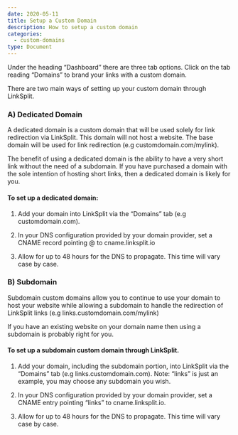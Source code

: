```yaml
---
date: 2020-05-11
title: Setup a Custom Domain
description: How to setup a custom domain
categories:
  - custom-domains
type: Document
---
```


Under the heading “Dashboard” there are three tab options. Click on the tab reading “Domains” to brand your links with a custom domain.

There are two main ways of setting up your custom domain through LinkSplit.  

### A) Dedicated Domain

A dedicated domain is a custom domain that will be used solely for link redirection via LinkSplit. This domain will not host a website. The base domain will be used for link redirection (e.g customdomain.com/mylink). 

The benefit of using a dedicated domain is the ability to have a very short link without the need of a subdomain. If you have purchased a domain with the sole intention of hosting short links, then a dedicated domain is likely for you.

#### To set up a dedicated domain:

 1) Add your domain into LinkSplit via the “Domains” tab (e.g customdomain.com).

 2) In your DNS configuration provided by your domain provider, set a CNAME record pointing @ to cname.linksplit.io

 3) Allow for up to 48 hours for the DNS to propagate. This time will vary case by case.


### B) Subdomain

Subdomain custom domains allow you to continue to use your domain to host your website while allowing a subdomain to handle the redirection of LinkSplit links (e.g links.customdomain.com/mylink)

If you have an existing website on your domain name then using a subdomain is probably right for you. 

#### To set up a subdomain custom domain through LinkSplit.

1) Add your domain, including the subdomain portion, into LinkSplit via the “Domains” tab (e.g links.customdomain.com).  Note: “links” is just an example, you may choose any subdomain you wish.

2) In your DNS configuration provided by your domain provider, set a CNAME entry pointing “links” to cname.linksplit.io.

3) Allow for up to 48 hours for the DNS to propagate. This time will vary case by case.